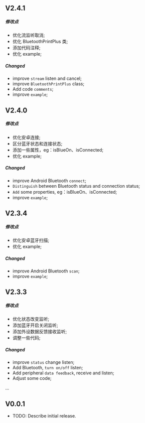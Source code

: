 ## V2.4.1
##### 修改点
- 优化流监听取消; 
- 优化 BluetoothPrintPlus 类; 
- 添加代码注释;
- 优化 example; 

##### Changed
- improve `stream` listen and cancel;
- improve `BluetoothPrintPlus` class;
- Add code `comments`;
- improve `example`;

##  V2.4.0
##### 修改点
- 优化安卓连接; 
- 区分蓝牙状态和连接状态; 
- 添加一些属性，eg：isBlueOn、isConnected; 
- 优化 example; 
##### Changed
- improve Android Bluetooth `connect`;
- `Distinguish` between Bluetooth status and connection status;
- `Add` some properties, eg：isBlueOn、isConnected;
- improve `example`;

## V2.3.4
##### 修改点
- 优化安卓蓝牙扫描; 
- 优化 example; 

##### Changed
- improve Android Bluetooth `scan`;
- improve `example`;

## V2.3.3
##### 修改点
- 优化状态改变监听; 
- 添加蓝牙开启关闭监听; 
- 添加外设数据反馈接收监听; 
- 调整一些代码; 
##### Changed
- improve `status` change listen;
- Add Bluetooth, `turn on/off` listen;
- Add peripheral `data feedback`, receive and listen;
- Adjust some code;

...

## V0.0.1

- TODO: Describe initial release.
